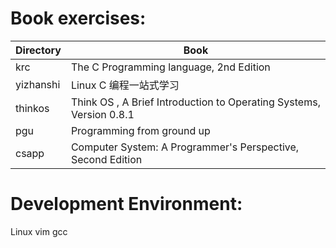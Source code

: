 # Book exercises:

| Directory | Book |
| ------- | ------------ |
| krc | The C Programming language, 2nd Edition |
| yizhanshi | Linux C 编程一站式学习 |
| thinkos | Think OS , A Brief Introduction to Operating Systems, Version 0.8.1 |
| pgu | Programming from ground up |
| csapp | Computer System: A Programmer's Perspective, Second Edition |

# Development Environment:
Linux vim gcc
